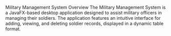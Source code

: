 Military Management System
Overview
The Military Management System is a JavaFX-based desktop application designed to assist military officers in managing their soldiers. The application features an intuitive interface for adding, viewing, and deleting soldier records, displayed in a dynamic table format.
